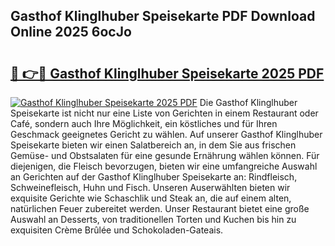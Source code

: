 ## Gasthof Klinglhuber Speisekarte PDF Download Online 2025 6ocJo

# <h2><a href="http://gcaugqy.nevu.top/?p=Gasthof+Klinglhuber+Speisekarte">🔗 👉🔴 Gasthof Klinglhuber Speisekarte 2025 PDF</a></h2>

[![Gasthof Klinglhuber Speisekarte 2025 PDF](https://i.imgur.com/dBaPXMq.png)](http://gcaugqy.nevu.top/?p=Gasthof+Klinglhuber+Speisekarte)
Die Gasthof Klinglhuber Speisekarte ist nicht nur eine Liste von Gerichten in einem Restaurant oder Café, sondern auch Ihre Möglichkeit, ein köstliches und für Ihren Geschmack geeignetes Gericht zu wählen. Auf unserer Gasthof Klinglhuber Speisekarte bieten wir einen Salatbereich an, in dem Sie aus frischen Gemüse- und Obstsalaten für eine gesunde Ernährung wählen können. Für diejenigen, die Fleisch bevorzugen, bieten wir eine umfangreiche Auswahl an Gerichten auf der Gasthof Klinglhuber Speisekarte an: Rindfleisch, Schweinefleisch, Huhn und Fisch. Unseren Auserwählten bieten wir exquisite Gerichte wie Schaschlik und Steak an, die auf einem alten, natürlichen Feuer zubereitet werden. Unser Restaurant bietet eine große Auswahl an Desserts, von traditionellen Torten und Kuchen bis hin zu exquisiten Crème Brûlée und Schokoladen-Gateais.
